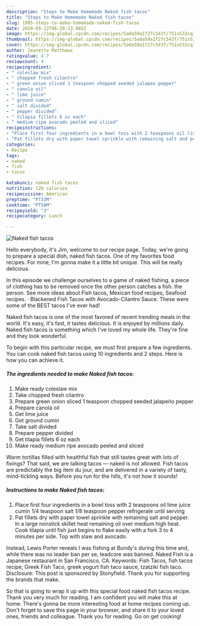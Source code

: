 ```yaml
---
description: "Steps to Make Homemade Naked fish tacos"
title: "Steps to Make Homemade Naked fish tacos"
slug: 1995-steps-to-make-homemade-naked-fish-tacos
date: 2020-09-22T06:20:13.985Z
image: https://img-global.cpcdn.com/recipes/5ada59a1f27c543f/751x532cq70/naked-fish-tacos-recipe-main-photo.jpg
thumbnail: https://img-global.cpcdn.com/recipes/5ada59a1f27c543f/751x532cq70/naked-fish-tacos-recipe-main-photo.jpg
cover: https://img-global.cpcdn.com/recipes/5ada59a1f27c543f/751x532cq70/naked-fish-tacos-recipe-main-photo.jpg
author: Jeanette Matthews
ratingvalue: 4.7
reviewcount: 4
recipeingredient:
- " coleslaw mix"
- " chopped fresh cilantro"
- " green onion sliced 1 teaspoon chopped seeded jalapeo pepper"
- " canola oil"
- " lime juice"
- " ground cumin"
- " salt divided"
- " pepper divided"
- " tilapia fillets 6 oz each"
- " medium ripe avocado peeled and sliced"
recipeinstructions:
- "Place first four ingredients in a bowl toss with 2 teaspoons oil lime juice cumin 1/4 teaspoon salt 1/8 teaspoon pepper refrigerate until serving"
- "Pat fillets dry with paper towel sprinkle with remaining salt and pepper. In a large nonstick skillet heat remaining oil over medium high heat. Cook tilapia until fish just begins to flake easily with a fork 3 to 4 minutes per side. Top with slaw and avocado."
categories:
- Recipe
tags:
- naked
- fish
- tacos

katakunci: naked fish tacos 
nutrition: 129 calories
recipecuisine: American
preptime: "PT33M"
cooktime: "PT58M"
recipeyield: "3"
recipecategory: Lunch

---
```



![Naked fish tacos](https://img-global.cpcdn.com/recipes/5ada59a1f27c543f/751x532cq70/naked-fish-tacos-recipe-main-photo.jpg)

Hello everybody, it's Jim, welcome to our recipe page. Today, we're going to prepare a special dish, naked fish tacos. One of my favorites food recipes. For mine, I'm gonna make it a little bit unique. This will be really delicious.

In this episode we challenge ourselves to a game of naked fishing. a piece of clothing has to be removed once the other person catches a fish. the person. See more ideas about Fish tacos, Mexican food recipes, Seafood recipes. · Blackened Fish Tacos with Avocado-Cilantro Sauce. These were some of the BEST tacos I&#39;ve ever had!

Naked fish tacos is one of the most favored of recent trending meals in the world. It's easy, it's fast, it tastes delicious. It is enjoyed by millions daily. Naked fish tacos is something which I've loved my whole life. They're fine and they look wonderful.


To begin with this particular recipe, we must first prepare a few ingredients. You can cook naked fish tacos using 10 ingredients and 2 steps. Here is how you can achieve it.

<!--inarticleads1-->

##### The ingredients needed to make Naked fish tacos:

1. Make ready  coleslaw mix
1. Take  chopped fresh cilantro
1. Prepare  green onion sliced 1 teaspoon chopped seeded jalapeño pepper
1. Prepare  canola oil
1. Get  lime juice
1. Get  ground cumin
1. Take  salt divided
1. Prepare  pepper divided
1. Get  tilapia fillets 6 oz each
1. Make ready  medium ripe avocado peeled and sliced


Warm tortillas filled with healthful fish that still tastes great with lots of fixings? That said, we are talking tacos — naked is not allowed. Fish tacos are predictably the big item du jour, and are delivered in a variety of tasty, mind-tickling ways. Before you run for the hills, it&#39;s not how it sounds! 

<!--inarticleads2-->

##### Instructions to make Naked fish tacos:

1. Place first four ingredients in a bowl toss with 2 teaspoons oil lime juice cumin 1/4 teaspoon salt 1/8 teaspoon pepper refrigerate until serving
1. Pat fillets dry with paper towel sprinkle with remaining salt and pepper. In a large nonstick skillet heat remaining oil over medium high heat. Cook tilapia until fish just begins to flake easily with a fork 3 to 4 minutes per side. Top with slaw and avocado.


Instead, Lewis Porter reveals I was fishing at Bundy&#39;s during this time and, while there was no leader ban per se, leadcore was banned. Naked Fish is a Japanese restaurant in San Francisco, CA. Keywords: Fish Tacos, fish tacos recipe, Greek Fish Taco, greek yogurt fish taco sauce, tzatziki fish taco. Disclosure: This post is sponsored by Stonyfield. Thank you for supporting the brands that make. 

So that is going to wrap it up with this special food naked fish tacos recipe. Thank you very much for reading. I am confident you will make this at home. There's gonna be more interesting food at home recipes coming up. Don't forget to save this page in your browser, and share it to your loved ones, friends and colleague. Thank you for reading. Go on get cooking!
